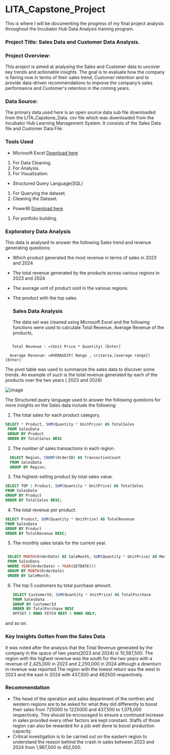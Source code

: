 # LITA_Capstone_Project
This is where I will be documenting the progress of my final project analysis throughout the Incubator Hub Data Analysis training program.


### Project Title: Sales Data and Customer Data Analysis.

### Project Overview:

This project is aimed at analysing the Sales and Customer data to uncover key trends and actionable insights. The goal is to evaluate how the company is fairing now in terms of their sales trend, Customer retention and to provide data-driven recommendations to improve the company’s sales performance and Customer's retention in the coming years.

### Data Source: 
The primary data used here is an open source data sub file downloaded from the LITA_Capstone_Data. csv file which was downloaded from the Incubator Hub Learning Management System. It consists of the Sales Data file and Customer Data File.

### Tools Used
- Microsoft Excel [Download here](https://www.microsoft.com)
 1. For Data Cleaning.
 2. For Analysis.
 3. For Visualization.

- Structured Query Language(SQL)
 1. For Querying the dataset.
 2. Cleaning the Dataset.

- PowerBI [Download here](https://www.microsoft.com)
 1. For portfolio building.


### Exploratory Data Analysis

This data is analysed to answer the following Sales trend and revenue generating questions:

- Which product generated the most revenue in terms of sales in 2023 and 2024
- The total revenue generated by the products across various regions in 2023 and 2024
- The average unit of product sold in the various regions.
- The product with the top sales.

  ### Sales Data Analysis

  The data set was cleaned using Microsoft Excel and the following functions were used to calculate Total Revenue, Average Revenue of the products,
  
```Excel

   Total Revenue : =(Unit Price * Quantity) [Enter]
  
  Average Revenue: =AVERAGEIF( Range , criteria,[average range]) [Enter]
```


The pivot table was used to summarize the sales data to discover some trends. An example of such is the total revenue generated by each of the products over the two years ( 2023 and 2024)

  
![image](https://github.com/user-attachments/assets/b43abc2b-8dbe-471c-b666-93113f614074)


The Structured query language used to answer the following questions for more insights on the Sales data include the following:

1.  The total sales for each product category.
  ```sql
  SELECT * Product, SUM(Quantity * UnitPrice) AS TotalSales
   FROM SalesData
   GROUP BY Product
   ORDER BY TotalSales DESC  
```

2.  The number of sales transactions in each region.
```sql
  SELECT Region, COUNT(OrderID) AS TransactionCount
  FROM SalesData
  GROUP BY Region;
```

3. The highest-selling product by total sales value.
  ```sql
  SELECT TOP 1 Product, SUM(Quantity * UnitPrice) AS TotalSales
  FROM SalesData
  GROUP BY Product
  ORDER BY TotalSales DESC;
  ```

 4. The total revenue per product.
  ```sql
  SELECT Product, SUM(Quantity * UnitPrice) AS TotalRevenue
  FROM SalesData
  GROUP BY Product
  ORDER BY TotalRevenue DESC;
  ```
  5. The monthly sales totals for the current year.
```sql

 SELECT MONTH(OrderDate) AS SaleMonth, SUM(Quantity * UnitPrice) AS MonthlySales
 FROM SalesData
 WHERE YEAR(OrderDate) = YEAR(GETDATE()) 
 GROUP BY MONTH(OrderDate)
 ORDER BY SaleMonth;
```

6. The top 5 customers by total purchase amount.
   ```sql
   SELECT CustomerId, SUM(Quantity * UnitPrice) AS TotalPurchase
   FROM SalesData
   GROUP BY CustomerId
   ORDER BY TotalPurchase DESC
   OFFSET 0 ROWS FETCH NEXT 5 ROWS ONLY;
   ```
and so on.
  
### Key Insights Gotten from the Sales Data

It was noted after the analysis that the Total Revenue generated by the company in the space of two years(2023 and 2024) is 10,587,500.
The region with the highest revenue was the south for the two years with a revenue of 2,425,000 in 2023 and 2,250,000 in 2024 although a downturn in revenue was reported.The region with the lowest return was the west in 2023 and the east in 2024 with 437,500 and 462500 respectively.


### Recommendation 
- The head of the operation and sales department of the northen and western regions are to be asked for what they did differently to boost their sales from 725000 to 1225000 and 437,500 to 1,075,000 respectively. This should be encouraged to ensure a continued increase in sales provided every other factors are kept constant. Staffs of those region can also be rewarded for a job well done to boost production capacity.
- Critical investigation is to be carried out on the eastern region to understand the reason behind the crash in sales between 2023 and 2024 from 1,987,500 to 462,500. 


  

